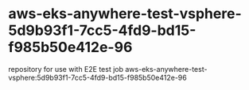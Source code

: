 # aws-eks-anywhere-test-vsphere-5d9b93f1-7cc5-4fd9-bd15-f985b50e412e-96
repository for use with E2E test job aws-eks-anywhere-test-vsphere:5d9b93f1-7cc5-4fd9-bd15-f985b50e412e-96
